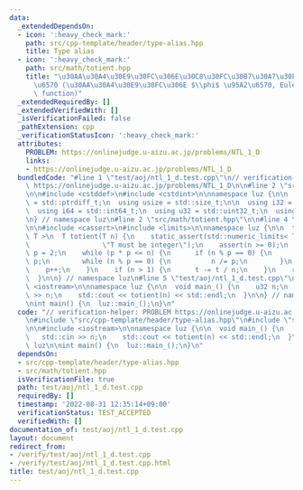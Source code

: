 ```yaml
---
data:
  _extendedDependsOn:
  - icon: ':heavy_check_mark:'
    path: src/cpp-template/header/type-alias.hpp
    title: Type alias
  - icon: ':heavy_check_mark:'
    path: src/math/totient.hpp
    title: "\u30AA\u30A4\u30E9\u30FC\u306E\u30C8\u30FC\u30B7\u30A7\u30F3\u30C8\u95A2\
      \u6570 (\u30AA\u30A4\u30E9\u30FC\u306E $\\phi$ \u95A2\u6570, Euler's totient\
      \ function)"
  _extendedRequiredBy: []
  _extendedVerifiedWith: []
  _isVerificationFailed: false
  _pathExtension: cpp
  _verificationStatusIcon: ':heavy_check_mark:'
  attributes:
    PROBLEM: https://onlinejudge.u-aizu.ac.jp/problems/NTL_1_D
    links:
    - https://onlinejudge.u-aizu.ac.jp/problems/NTL_1_D
  bundledCode: "#line 1 \"test/aoj/ntl_1_d.test.cpp\"\n// verification-helper: PROBLEM\
    \ https://onlinejudge.u-aizu.ac.jp/problems/NTL_1_D\n\n#line 2 \"src/cpp-template/header/type-alias.hpp\"\
    \n\n#include <cstddef>\n#include <cstdint>\n\nnamespace luz {\n\n  using isize\
    \ = std::ptrdiff_t;\n  using usize = std::size_t;\n\n  using i32 = std::int32_t;\n\
    \  using i64 = std::int64_t;\n  using u32 = std::uint32_t;\n  using u64 = std::uint64_t;\n\
    \n} // namespace luz\n#line 2 \"src/math/totient.hpp\"\n\n#line 4 \"src/math/totient.hpp\"\
    \n\n#include <cassert>\n#include <limits>\n\nnamespace luz {\n\n  template < typename\
    \ T >\n  T totient(T n) {\n    static_assert(std::numeric_limits< T >::is_integer,\n\
    \                  \"T must be integer\");\n    assert(n >= 0);\n    T t = n,\
    \ p = 2;\n    while (p * p <= n) {\n      if (n % p == 0) {\n        t -= t /\
    \ p;\n        while (n % p == 0) {\n          n /= p;\n        }\n      }\n  \
    \    p++;\n    }\n    if (n > 1) {\n      t -= t / n;\n    }\n    return t;\n\
    \  }\n\n} // namespace luz\n#line 5 \"test/aoj/ntl_1_d.test.cpp\"\n\n#include\
    \ <iostream>\n\nnamespace luz {\n\n  void main_() {\n    u32 n;\n    std::cin\
    \ >> n;\n    std::cout << totient(n) << std::endl;\n  }\n\n} // namespace luz\n\
    \nint main() {\n  luz::main_();\n}\n"
  code: "// verification-helper: PROBLEM https://onlinejudge.u-aizu.ac.jp/problems/NTL_1_D\n\
    \n#include \"src/cpp-template/header/type-alias.hpp\"\n#include \"src/math/totient.hpp\"\
    \n\n#include <iostream>\n\nnamespace luz {\n\n  void main_() {\n    u32 n;\n \
    \   std::cin >> n;\n    std::cout << totient(n) << std::endl;\n  }\n\n} // namespace\
    \ luz\n\nint main() {\n  luz::main_();\n}\n"
  dependsOn:
  - src/cpp-template/header/type-alias.hpp
  - src/math/totient.hpp
  isVerificationFile: true
  path: test/aoj/ntl_1_d.test.cpp
  requiredBy: []
  timestamp: '2022-08-31 12:35:14+09:00'
  verificationStatus: TEST_ACCEPTED
  verifiedWith: []
documentation_of: test/aoj/ntl_1_d.test.cpp
layout: document
redirect_from:
- /verify/test/aoj/ntl_1_d.test.cpp
- /verify/test/aoj/ntl_1_d.test.cpp.html
title: test/aoj/ntl_1_d.test.cpp
---
```

